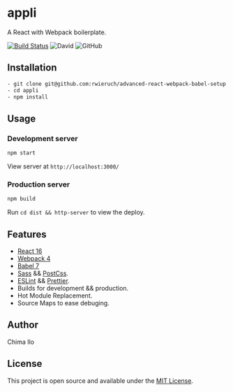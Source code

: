 # appli

A React with Webpack boilerplate.

[![Build Status](https://travis-ci.org/chimailo/appli.svg?branch=master)](https://travis-ci.org/chimailo/appli) ![David](https://img.shields.io/david/dev/chimailo/appli?color=success) ![GitHub](https://img.shields.io/github/license/chimailo/appli?color=blue)

## Installation

```bash
- git clone git@github.com:rwieruch/advanced-react-webpack-babel-setup.git
- cd appli
- npm install
```

## Usage

### Development server

```bash
npm start
```

View server at `http://localhost:3000/`

### Production server

```bash
npm build
```

Run `cd dist && http-server` to view the deploy.

## Features

* [React 16](https://reactjs.org/)
* [Webpack 4](https://webpack.js.org/)
* [Babel 7](https://babeljs.io/)
* [Sass](https://sass-lang.com/) && [PostCss](https://postcss.org/).
* [ESLint](https://eslint.org/) && [Prettier](https://github.com/prettier/prettier-eslint).
* Builds for development && production.
* Hot Module Replacement.
* Source Maps to ease debuging.

## Author

Chima Ilo

## License

This project is open source and available under the [MIT License](LICENSE).
